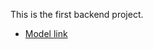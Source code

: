 This is the first backend project.

- [Model link](https://app.eraser.io/workspace/YtPqZ1VogxGy1jzIDkzj)